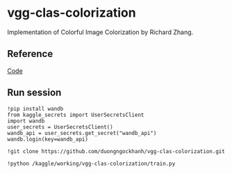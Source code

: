# vgg-clas-colorization
Implementation of Colorful Image Colorization by Richard Zhang.

## Reference
[Code](https://github.com/foamliu/Character-Coloring)

## Run session
```
!pip install wandb
from kaggle_secrets import UserSecretsClient
import wandb
user_secrets = UserSecretsClient()
wandb_api = user_secrets.get_secret("wandb_api") 
wandb.login(key=wandb_api)
```
```
!git clone https://github.com/duongngockhanh/vgg-clas-colorization.git
```
```
!python /kaggle/working/vgg-clas-colorization/train.py
```
